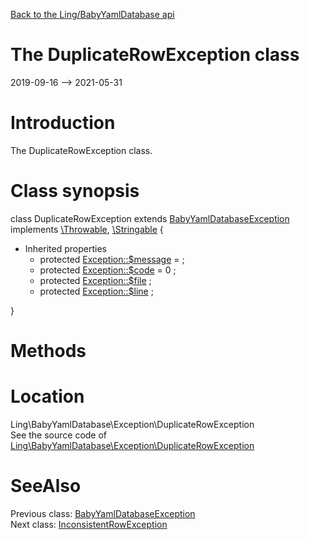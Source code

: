 [Back to the Ling/BabyYamlDatabase api](https://github.com/lingtalfi/BabyYamlDatabase/blob/master/doc/api/Ling/BabyYamlDatabase.md)



The DuplicateRowException class
================
2019-09-16 --> 2021-05-31






Introduction
============

The DuplicateRowException class.



Class synopsis
==============


class <span class="pl-k">DuplicateRowException</span> extends [BabyYamlDatabaseException](https://github.com/lingtalfi/BabyYamlDatabase/blob/master/doc/api/Ling/BabyYamlDatabase/Exception/BabyYamlDatabaseException.md) implements [\Throwable](http://php.net/manual/en/class.throwable.php), [\Stringable](https://wiki.php.net/rfc/stringable) {

- Inherited properties
    - protected  [Exception::$message](#property-message) =  ;
    - protected  [Exception::$code](#property-code) = 0 ;
    - protected  [Exception::$file](#property-file) ;
    - protected  [Exception::$line](#property-line) ;

}






Methods
==============






Location
=============
Ling\BabyYamlDatabase\Exception\DuplicateRowException<br>
See the source code of [Ling\BabyYamlDatabase\Exception\DuplicateRowException](https://github.com/lingtalfi/BabyYamlDatabase/blob/master/Exception/DuplicateRowException.php)



SeeAlso
==============
Previous class: [BabyYamlDatabaseException](https://github.com/lingtalfi/BabyYamlDatabase/blob/master/doc/api/Ling/BabyYamlDatabase/Exception/BabyYamlDatabaseException.md)<br>Next class: [InconsistentRowException](https://github.com/lingtalfi/BabyYamlDatabase/blob/master/doc/api/Ling/BabyYamlDatabase/Exception/InconsistentRowException.md)<br>
